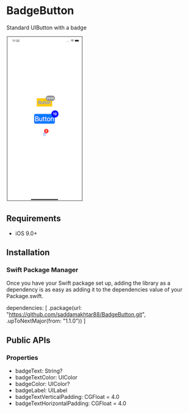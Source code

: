 # BadgeButton

Standard UIButton with a badge

![](sample-image.png)

## Requirements
- iOS 9.0+

## Installation

### Swift Package Manager

Once you have your Swift package set up, adding the library as a dependency is as easy as adding it to the dependencies value of your Package.swift.

dependencies: [
    .package(url: "https://github.com/saddamakhtar88/BadgeButton.git", .upToNextMajor(from: "1.1.0"))
]

## Public APIs

### Properties

- badgeText: String?
- badgeTextColor: UIColor
- badgeColor: UIColor?
- badgeLabel: UILabel
- badgeTextVerticalPadding: CGFloat = 4.0
- badgeTextHorizontalPadding: CGFloat = 4.0
